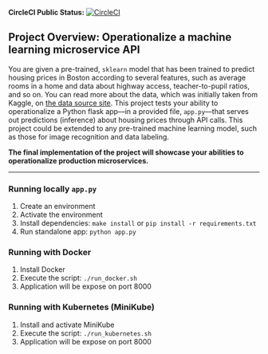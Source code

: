 **CircleCI Public Status:** [![CircleCI](https://circleci.com/gh/DipenChawla/devops-microservices-kubernetes.svg?style=svg)](https://circleci.com/gh/DipenChawla/devops-microservices-kubernetes)

## Project Overview: Operationalize a machine learning microservice API 

You are given a pre-trained, `sklearn` model that has been trained to predict housing prices in Boston according to several features, such as average rooms in a home and data about highway access, teacher-to-pupil ratios, and so on. You can read more about the data, which was initially taken from Kaggle, on [the data source site](https://www.kaggle.com/c/boston-housing). This project tests your ability to operationalize a Python flask app—in a provided file, `app.py`—that serves out predictions (inference) about housing prices through API calls. This project could be extended to any pre-trained machine learning model, such as those for image recognition and data labeling.

**The final implementation of the project will showcase your abilities to operationalize production microservices.**

---

### Running locally `app.py`

1. Create an environment
2. Activate the environment
3. Install dependencies: `make install` or `pip install -r requirements.txt`
4. Run standalone app:  `python app.py`

### Running with Docker

1. Install Docker
2. Execute the script: `./run_docker.sh`
3. Application will be expose on port 8000

### Running with Kubernetes (MiniKube)

1. Install and activate MiniKube
2. Execute the script: `./run_kubernetes.sh`
3. Application will be expose on port 8000
